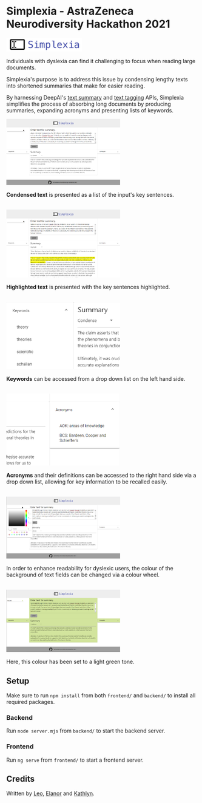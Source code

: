 # Simplexia - AstraZeneca Neurodiversity Hackathon 2021

<img src="examples/logo.png" width="200" />

Individuals with dyslexia can find it challenging to focus when reading large documents.

Simplexia's purpose is to address this issue by condensing lengthy texts into shortened summaries that make for easier reading.

By harnessing DeepAI's [text summary](https://deepai.org/machine-learning-model/summarization) and [text tagging](https://deepai.org/machine-learning-model/text-tagging) APIs, Simplexia simplifies the process of absorbing long documents by producing summaries, expanding acronyms and presenting lists of keywords.

<img src="examples/condensed text.png" width=300>

**Condensed text** is presented as a list of the input's key sentences.

<br>

<img src="examples/highlighted text.png" width=300>

**Highlighted text** is presented with the key sentences highlighted.

<br>

<img src="examples/keyword expansion.png" width=300>

**Keywords** can be accessed from a drop down list on the left hand side.

<br>

<img src="examples/acronyms.png" width=300>

**Acronyms** and their definitions can be accessed to the right hand side via a drop down list, allowing for key information to be recalled easily.

<br>

<img src="examples/colour wheel.png" width=300>

In order to enhance readability for dyslexic users, the colour of the background of text fields can be changed via a colour wheel.

<br>

<img src="examples/colourful background.png" width=300>

Here, this colour has been set to a light green tone.

## Setup

Make sure to run `npm install` from both `frontend/` and `backend/` to install all required packages.

### Backend

Run `node server.mjs` from `backend/` to start the backend server.

### Frontend

Run `ng serve` from `frontend/` to start a frontend server.

## Credits
Written by [Leo](https://github.com/LeoWelzel), [Elanor](https://github.com/elanorstark) and [Kathlyn](https://github.com/SimplyBiotic).